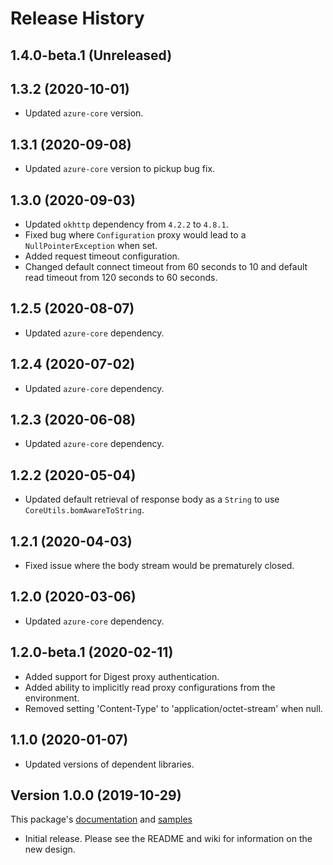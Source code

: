 # Release History

## 1.4.0-beta.1 (Unreleased)


## 1.3.2 (2020-10-01)

- Updated `azure-core` version.

## 1.3.1 (2020-09-08)

- Updated `azure-core` version to pickup bug fix.

## 1.3.0 (2020-09-03)

- Updated `okhttp` dependency from `4.2.2` to `4.8.1`.
- Fixed bug where `Configuration` proxy would lead to a `NullPointerException` when set.
- Added request timeout configuration.
- Changed default connect timeout from 60 seconds to 10 and default read timeout from 120 seconds to 60 seconds.

## 1.2.5 (2020-08-07)

- Updated `azure-core` dependency.

## 1.2.4 (2020-07-02)

- Updated `azure-core` dependency.

## 1.2.3 (2020-06-08)

- Updated `azure-core` dependency.

## 1.2.2 (2020-05-04)

- Updated default retrieval of response body as a `String` to use `CoreUtils.bomAwareToString`.

## 1.2.1 (2020-04-03)

- Fixed issue where the body stream would be prematurely closed.

## 1.2.0 (2020-03-06)

- Updated `azure-core` dependency.

## 1.2.0-beta.1 (2020-02-11)

- Added support for Digest proxy authentication.
- Added ability to implicitly read proxy configurations from the environment.
- Removed setting 'Content-Type' to 'application/octet-stream' when null.

## 1.1.0 (2020-01-07)

- Updated versions of dependent libraries.

## Version 1.0.0 (2019-10-29)
This package's
[documentation](https://github.com/Azure/azure-sdk-for-java/blob/azure-core_1.0.0/sdk/core/azure-core-http-okhttp/README.md)
and
[samples](https://github.com/Azure/azure-sdk-for-java/tree/azure-core_1.0.0/sdk/core/azure-core-http-okhttp/src/samples/java/com/azure/core/http/okhttp)

- Initial release. Please see the README and wiki for information on the new design.
